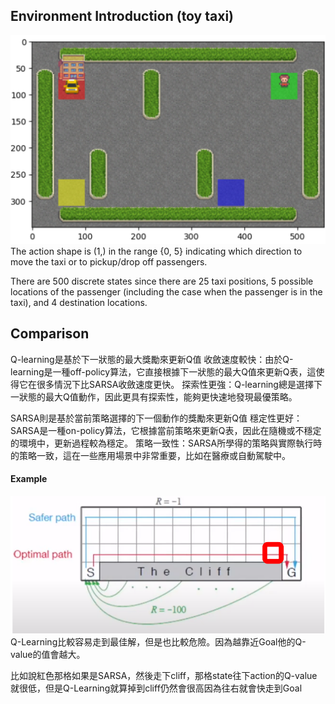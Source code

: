 ## Environment Introduction (toy taxi)
![alt text](image.png)
The action shape is (1,) in the range {0, 5} indicating which direction to move the taxi or to pickup/drop off passengers.

There are 500 discrete states since there are 25 taxi positions, 5 possible locations of the passenger (including the case when the passenger is in the taxi), and 4 destination locations.

## Comparison
Q-learning是基於下一狀態的最大獎勵來更新Q值
收斂速度較快：由於Q-learning是一種off-policy算法，它直接根據下一狀態的最大Q值來更新Q表，這使得它在很多情況下比SARSA收斂速度更快。
探索性更強：Q-learning總是選擇下一狀態的最大Q值動作，因此更具有探索性，能夠更快速地發現最優策略。

SARSA則是基於當前策略選擇的下一個動作的獎勵來更新Q值
穩定性更好：SARSA是一種on-policy算法，它根據當前策略來更新Q表，因此在隨機或不穩定的環境中，更新過程較為穩定。
策略一致性：SARSA所學得的策略與實際執行時的策略一致，這在一些應用場景中非常重要，比如在醫療或自動駕駛中。

#### Example
![alt text](image-1.png)
Q-Learning比較容易走到最佳解，但是也比較危險。因為越靠近Goal他的Q-value的值會越大。

比如說紅色那格如果是SARSA，然後走下cliff，那格state往下action的Q-value就很低，但是Q-Learning就算掉到cliff仍然會很高因為往右就會快走到Goal
